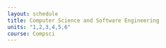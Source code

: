 ```yaml
---
layout: schedule
title: Computer Science and Software Engineering
units: "1,2,3,4,5,6"
course: Compsci
---
```

